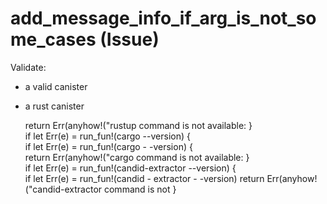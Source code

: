 # add_message_info_if_arg_is_not_some_cases (Issue)

Validate:

- a valid canister
- a rust canister


    return Err(anyhow!("rustup command is not available:
}                                                       
if let Err(e) = run_fun!(cargo --version) {             
if let Err(e) = run_fun!(cargo - -version) {            
    return Err(anyhow!("cargo command is not available: 
}                                                       
if let Err(e) = run_fun!(candid-extractor --version) {  
if let Err(e) = run_fun!(candid - extractor - -version) 
    return Err(anyhow!("candid-extractor command is not 
}
